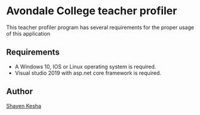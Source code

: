 # Avondale College teacher profiler
This teacher profiler program has several requirements for the proper usage of this application

## Requirements

+ A Windows 10, IOS or Linux operating system is required. 
+ Visual studio 2019 with asp.net core framework is required.

## Author

[Shayen Kesha](Shayen.Kesha@gmail.com)
